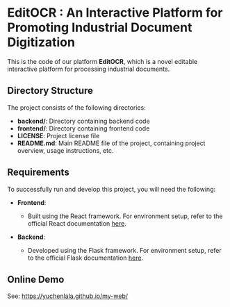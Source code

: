 # EditOCR : An Interactive Platform for Promoting Industrial Document Digitization

This is the code of our platform **EditOCR**, which is a novel editable interactive platform for processing industrial documents.

## Directory Structure

The project consists of the following directories:

- **backend/**: Directory containing backend code
- **frontend/**: Directory containing frontend code
- **LICENSE**: Project license file
- **README.md**: Main README file of the project, containing project overview, usage instructions, etc.

## Requirements

To successfully run and develop this project, you will need the following:

- **Frontend**:
  - Built using the React framework. For environment setup, refer to the official React documentation [here](https://reactjs.org/docs/getting-started.html).

- **Backend**:
  - Developed using the Flask framework. For environment setup, refer to the official Flask documentation [here](https://flask.palletsprojects.com/en/2.1.x/).

## Online Demo
See: https://yuchenlala.github.io/my-web/

